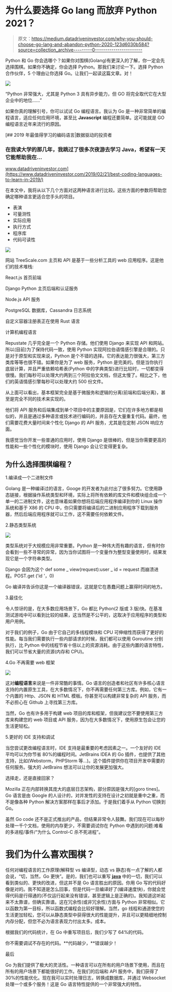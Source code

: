 # 为什么要选择 Go lang 而放弃 Python 2021？

> 原文：<https://medium.datadriveninvestor.com/why-you-should-choose-go-lang-and-abandon-python-2020-123d6030b584?source=collection_archive---------0----------------------->

Python 和 Go 你会选哪个？如果你对围棋(Golang)有更深入的了解，你一定会先选择围棋。如果你不确定，你会选择 Python。那我们来讨论一下。选择 Python 合作伙伴，5 个理由让你选择 Go。让我们一起读这篇文章。对！

![](img/fc40e838b789f55c28cb66755f911a9d.png)

“Python 非常强大，尤其是 Python 3 具有异步能力，但 GO 将完全取代它在大型企业中的地位……”

如果你真的理解引号，你可以试试 Go 编程语言。我认为 Go 是一种非常简单的编程语言，适应任何应用环境，甚至比 **Javascript** 编程还要简单。这可能就是 GO 编程语言近年来流行的原因。

[](https://www.datadriveninvestor.com/2019/02/21/best-coding-languages-to-learn-in-2019/) [## 2019 年最值得学习的编码语言|数据驱动的投资者

### 在我读大学的那几年，我跳过了很多次夜游去学习 Java，希望有一天它能帮助我在…

www.datadriveninvestor.com](https://www.datadriveninvestor.com/2019/02/21/best-coding-languages-to-learn-in-2019/) 

在本文中，我将从以下几个方面对这两种语言进行比较。这些方面的参数将帮助您确定哪种语言更适合您手头的项目。

*   表演
*   可量测性
*   实际应用
*   执行方式
*   程序库
*   代码可读性

![](img/a0d97ff55745abdd282150728602da29.png)

网站 TreeScale.com 主页和 API 是基于一些分析工具的 web 应用程序。这是他们的技术堆栈:

React.js 首页前端

Django Python 主页后端和认证服务

Node.js API 服务

PostgreSQL 数据库，Cassandra 日志系统

自定义容器注册表正在使用 Rust 语言

计算机编程语言

Repustate 几乎完全是一个 Python 存储。他们使用 Django 来实现 API 和网站。所以(目前)为了保持代码一致，使用 Python 实现阿拉伯语情感引擎是合理的。只是对于原型和实现来说，Python 是个不错的选择。它的表达能力很强大，第三方类库等等也很不错。如果你是为了 web 服务，Python 是完美的。但是当你执行底层计算，并且严重依赖哈希表(Python 中的字典类型)进行比较时，一切都变得很慢。我们每秒可以处理大约两到三个阿拉伯文文档，但这太慢了。相比之下，他们的英语情感引擎每秒可以处理大约 500 份文件。

从上面可以看出，基本框架完全是基于微服务和逻辑的分离(前端和后端分离)，甚至是完全不同的技术来实现的。

他们将 API 服务和后端集成到单个项目中的主要原因是，它们在许多地方都是相似的，并且是通过多种语言或技术进行编码的，并且存在大量重复代码。最终，他们需要花费大量时间来个性化 Django 的 API 服务，尤其是在定制 JSON 响应方面。

我感觉当你开发一些普通的应用时，使用 Django 是很棒的，但是当你需要更高的性能和一些个性化的模块时，使用 Django 会让它变得更复杂。

## 为什么选择围棋编程？

1.编译成一个二进制文件

Golang 是一种编译过的语言，Googe 的开发者为此付出了很多努力。它使用静态链接，根据操作系统类型和环境，实际上将所有依赖的库文件和模块组合成一个单一的二进制文件，这也意味着如果你想将后端应用程序编译到你的 Linux 操作系统和基于 X86 的 CPU 中，你只需要将编译后的二进制应用程序下载到服务器，然后后端应用程序就可以工作，这不需要任何依赖文件。

2.静态类型系统

![](img/e71d0b7bd7f1a2d7ae7a8ecc3195589b.png)

类型系统对于大规模应用非常重要。Python 是一种伟大而有趣的语言，但有时你会看到一些不寻常的异常，因为当你试图将一个变量作为整型变量使用时，结果发现它是一个字符串类型。

Django 会因为这个 def some _ view(request):user _ id = request 而崩溃进程。POST.get ('id '，0)

Go 编译并告诉你这是一个编译器错误，这就是它在愚蠢问题上赢得时间的地方。

3.最佳化

令人惊讶的是，在大多数应用场景下，Go 都比 Python(2 版或 3 版)快。在基准测试游戏中可以看到比较的结果，这当然是不公平的，这取决于应用程序的类型和用户用例。

对于我们的例子，Go 由于它自己的多线程模块和 CPU 可伸缩性而获得了更好的性能。每当我们需要执行一些内部请求的时候，我们都可以使用 Goroutine 分别执行，比 Python 中的线程节省十倍以上的资源消耗。由于这些内置的语言特性，我们可以节省大量的资源(内存和 CPU)。

4.Go 不再需要 web 框架

![](img/441ad0efbb8029e6173a704e8a2b7701.png)

这对**编程语言**来说是一件非常酷的事情。Go 语言的创造者和社区有许多核心语言支持的内置原生工具，在大多数情况下，你不再需要任何第三方库。例如，它有一个内置的 Http、JSON 和 HTML 模板。你甚至可以构建非常复杂的 API 服务，而不必担心在 Github 上寻找第三方库。

当然，Go 也有许多用于构建 web 项目的库和框架，但我建议您不要使用第三方库来构建您的 web 项目或 API 服务，因为在大多数情况下，使用原生包会让您的生活更轻松。

5.更好的 IDE 支持和调试

当您尝试更改编程语言时，IDE 支持是最重要的考虑因素之一。一个友好的 IDE 平均可以为你节省 80%的编程时间。JetBrains IDEA 的 Go 插件，也提供了其他支持，比如(Webstorm，PHPStorm 等…)。这个插件提供你在项目开发中需要的任何服务。强大的 JetBrains 想法可以让你的发展更加强大。

选择走，还是直接回家？

Mozilla 正在内部转换其庞大的底层日志架构，部分原因是强大的[goro tines]。Go 语言是由 Google 的人设计的，对并发性的支持在设计之初就是重中之重，而不是像各种 Python 解决方案那样在事后才添加。于是我们着手从 Python 切换到 Go。

虽然 Go code 还不是正式推出的产品，但结果非常令人鼓舞。我们现在可以每秒处理一千个文档，使用的内存更少，不需要调试你在 Python 中遇到的问题:难看的多进程/事件/“为什么 Control-C 杀不死进程”。

# 我们为什么喜欢围棋？

任何对编程语言的工作原理(解释型 vs 编译型，动态 vs 静态)有一点了解的人都会说，“切，当然，Go 更快”。是的，我们也可以重写 [**java**](http://www.wmzhe.com/heji/javabiancheng/) 中的一切，我们可以看到类似的、更快的改进，但这并不是 Go 语言胜出的原因。你用 Go 写的代码好像是对的。我不知道是怎么回事，但是代码一旦编译好了(编译速度快)，你就会觉得代码是行得通的(不仅运行起来没有错误，甚至逻辑上是正确的)。我知道这听起来不太靠谱，但确实靠谱。这在冗余性(或非冗余性)方面与 Python 非常相似。它以函数为第一目标，所以函数式编程会比较好理解。当然，go 线程和通道使您的生活更加轻松，您可以从静态类型中获得很大的性能提升，并且可以更精细地控制内存分配，但您不必为语言表现力付出太多。成本。

根据我们的代码统计，在 Go 中重写项目后，我们少写了 64%的代码。

你不需要调试不存在的代码。**代码越少，**错误越少！

最后

Go 为我们提供了极大的灵活性。一种语言可以在所有的用户场景下使用，而且在所有的用户场景下都能很好的工作。在我们的后端和 API 服务中，我们获得了 30%的性能优化。现在我可以实时处理日志，转换成数据库，并通过 Websocket 处理一个或多个服务！这是 Go 语言特性提供的一个非常强大的特性。